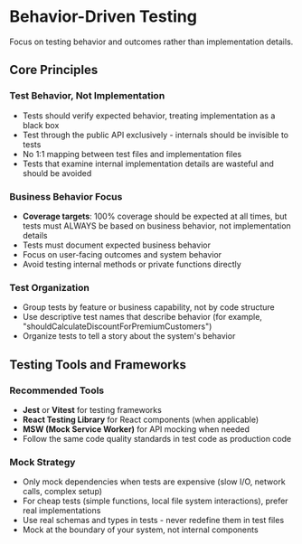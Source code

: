 # Behavior-Driven Testing

Focus on testing behavior and outcomes rather than implementation details.

## Core Principles

### Test Behavior, Not Implementation

- Tests should verify expected behavior, treating implementation as a black box
- Test through the public API exclusively - internals should be invisible to tests
- No 1:1 mapping between test files and implementation files
- Tests that examine internal implementation details are wasteful and should be avoided

### Business Behavior Focus

- **Coverage targets**: 100% coverage should be expected at all times, but tests must ALWAYS be based on business behavior, not implementation details
- Tests must document expected business behavior
- Focus on user-facing outcomes and system behavior
- Avoid testing internal methods or private functions directly

### Test Organization

- Group tests by feature or business capability, not by code structure
- Use descriptive test names that describe behavior (for example, "shouldCalculateDiscountForPremiumCustomers")
- Organize tests to tell a story about the system's behavior

## Testing Tools and Frameworks

### Recommended Tools

- **Jest** or **Vitest** for testing frameworks
- **React Testing Library** for React components (when applicable)
- **MSW (Mock Service Worker)** for API mocking when needed
- Follow the same code quality standards in test code as production code

### Mock Strategy

- Only mock dependencies when tests are expensive (slow I/O, network calls, complex setup)
- For cheap tests (simple functions, local file system interactions), prefer real implementations
- Use real schemas and types in tests - never redefine them in test files
- Mock at the boundary of your system, not internal components
